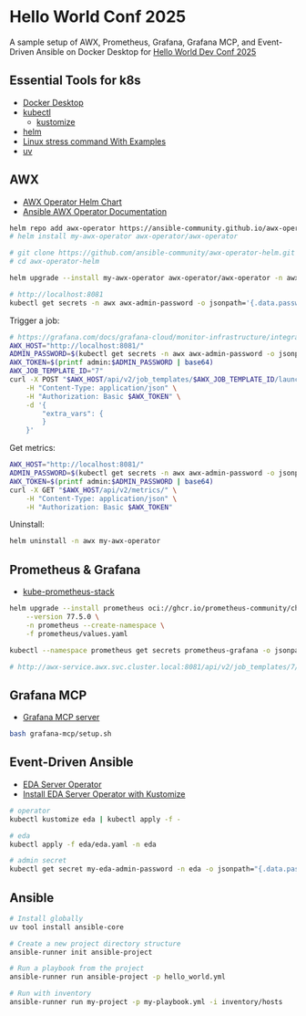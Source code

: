 # Hello World Conf 2025

A sample setup of AWX, Prometheus, Grafana, Grafana MCP, and Event-Driven Ansible on Docker Desktop for [Hello World Dev Conf 2025](https://hwdc.ithome.com.tw/2025/speaker-page/704)

## Essential Tools for k8s
- [Docker Desktop](https://docs.docker.com/desktop/)
- [kubectl](https://kubernetes.io/docs/tasks/tools/install-kubectl-linux/)
    - [kustomize](https://kubernetes.io/docs/tasks/manage-kubernetes-objects/kustomization/)
- [helm](https://helm.sh/docs/intro/install/)
- [Linux stress command With Examples](https://www.geeksforgeeks.org/linux-unix/linux-stress-command-with-examples/)
- [uv](https://github.com/astral-sh/uv)

## AWX 
- [AWX Operator Helm Chart](https://github.com/ansible-community/awx-operator-helm/)
- [Ansible AWX Operator Documentation](https://ansible.readthedocs.io/projects/awx-operator/en/latest/installation/basic-install.html)
```bash
helm repo add awx-operator https://ansible-community.github.io/awx-operator-helm/
# helm install my-awx-operator awx-operator/awx-operator

# git clone https://github.com/ansible-community/awx-operator-helm.git
# cd awx-operator-helm

helm upgrade --install my-awx-operator awx-operator/awx-operator -n awx --create-namespace -f awx/values.yaml

# http://localhost:8081
kubectl get secrets -n awx awx-admin-password -o jsonpath='{.data.password}' | base64 --decode ; echo
```

Trigger a job:
```bash
# https://grafana.com/docs/grafana-cloud/monitor-infrastructure/integrations/integration-reference/integration-awx/
AWX_HOST="http://localhost:8081/"
ADMIN_PASSWORD=$(kubectl get secrets -n awx awx-admin-password -o jsonpath='{.data.password}' | base64 --decode)
AWX_TOKEN=$(printf admin:$ADMIN_PASSWORD | base64)
AWX_JOB_TEMPLATE_ID="7"
curl -X POST "$AWX_HOST/api/v2/job_templates/$AWX_JOB_TEMPLATE_ID/launch/" \
    -H "Content-Type: application/json" \
    -H "Authorization: Basic $AWX_TOKEN" \
    -d '{
        "extra_vars": {
        }
    }'
```

Get metrics:
```bash
AWX_HOST="http://localhost:8081/"
ADMIN_PASSWORD=$(kubectl get secrets -n awx awx-admin-password -o jsonpath='{.data.password}' | base64 --decode)
AWX_TOKEN=$(printf admin:$ADMIN_PASSWORD | base64)
curl -X GET "$AWX_HOST/api/v2/metrics/" \
    -H "Content-Type: application/json" \
    -H "Authorization: Basic $AWX_TOKEN"
```

Uninstall:
```bash
helm uninstall -n awx my-awx-operator
```

## Prometheus & Grafana
- [kube-prometheus-stack](https://github.com/prometheus-community/helm-charts/tree/main/charts/kube-prometheus-stack)

```bash
helm upgrade --install prometheus oci://ghcr.io/prometheus-community/charts/kube-prometheus-stack \
    --version 77.5.0 \
    -n prometheus --create-namespace \
    -f prometheus/values.yaml

kubectl --namespace prometheus get secrets prometheus-grafana -o jsonpath="{.data.admin-password}" | base64 -d ; echo

# http://awx-service.awx.svc.cluster.local:8081/api/v2/job_templates/7/launch/
```

## Grafana MCP
- [Grafana MCP server](https://github.com/grafana/mcp-grafana)
```bash
bash grafana-mcp/setup.sh
```


## Event-Driven Ansible 

- [EDA Server Operator](https://github.com/ansible/eda-server-operator)
- [Install EDA Server Operator with Kustomize](https://github.com/ansible/eda-server-operator/blob/main/docs/kustomize-install.md)

```bash
# operator
kubectl kustomize eda | kubectl apply -f - 

# eda
kubectl apply -f eda/eda.yaml -n eda

# admin secret
kubectl get secret my-eda-admin-password -n eda -o jsonpath="{.data.password}" | base64 --decode ; echo
```

## Ansible

```bash
# Install globally
uv tool install ansible-core

# Create a new project directory structure
ansible-runner init ansible-project

# Run a playbook from the project
ansible-runner run ansible-project -p hello_world.yml

# Run with inventory
ansible-runner run my-project -p my-playbook.yml -i inventory/hosts
```